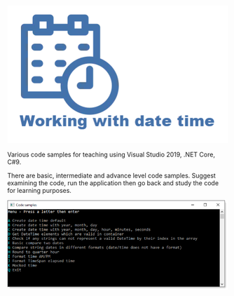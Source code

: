 ![img](assets/figure1.png)

Various code samples for teaching using Visual Studio 2019, .NET Core, C#9.

There are basic, intermediate and advance level code samples. Suggest examining the code, run the application then go back and study the code for learning purposes.

![img](assets/screenMain.png)

